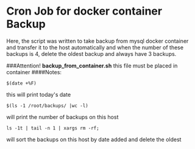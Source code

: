 # Cron Job for docker container Backup
Here, the script was written to take backup from mysql docker container and transfer it to the host automatically and when the number of these backups is 4, delete the oldest backup and always have 3 backups.


###Attention!
**backup_from_container.sh**
this file must be placed in container
####Notes:
```
$(date +%F)
```
this will print today's date
```
$(ls -1 /root/backups/ |wc -l)
```
will print the number of backups on this host
```
ls -1t | tail -n 1 | xargs rm -rf;
```
will sort the backups on this host by date added and delete the oldest
